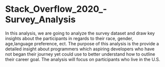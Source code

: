 # Stack_Overflow_2020_-Survey_Analysis
In this analysis, we are going to analyze the survey dataset and draw key insights about the participants in regards to their race, gender, age,language preference, ect. The purpose of this analysis is the provide a detailed insight about programmers which aspiring developers who have not began their journey yet could use to better understand how to outline their career goal. The analysis will focus on participants who live in the U.S.
